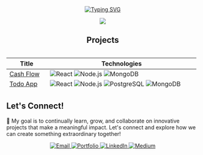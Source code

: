 <p align="center">
  <a href="https://github.com/akshatg5">
    <img src="https://readme-typing-svg.demolab.com?font=Arial&size=18&duration=2000&pause=100&multiline=true&width=500&height=80&lines=Akshat+Girdhar;Full Stack Developer+%7C+Exploring FinTech;" alt="Typing SVG" />
  </a>
</p>
<p align="center">
  <a href="https://github.com/akshatg5">
    <img src="https://github-stats-alpha.vercel.app/api?username=akshatg5&cc=22272e&tc=37BCF6&ic=fff&bc=0000">
  </a>
</p>

<div align="center">
  <h2>Projects</h2>
  <div style="max-height: 100px; overflow-y: auto; margin-bottom: 20px;">
    <table>
      <thead>
        <tr>
          <th>Title</th>
          <th>Technologies</th>
        </tr>
      </thead>
      <tbody>
        <tr>
          <td><a href="https://cash-flow-alpha.vercel.app/">Cash Flow</a></td>
          <td>
            <img src="https://img.shields.io/badge/React-black?style=flat-square&logo=react" alt="React">
            <img src="https://img.shields.io/badge/Node.js-black?style=flat-square&logo=nodedotjs" alt="Node.js">
            <img src="https://img.shields.io/badge/MongoDB-black?style=flat-square&logo=mongodb" alt="MongoDB">
          </td>
        </tr>
        <tr>
          <td><a href="https://github.com/akshatg5/ToDo-App">Todo App</a></td>
          <td>
            <img src="https://img.shields.io/badge/React-black?style=flat-square&logo=react" alt="React">
            <img src="https://img.shields.io/badge/Node.js-black?style=flat-square&logo=nodedotjs" alt="Node.js">
            <img src="https://img.shields.io/badge/PostgreSQL-black?style=flat-square&logo=postgresql" alt="PostgreSQL">
            <img src="https://img.shields.io/badge/MongoDB-black?style=flat-square&logo=mongodb" alt="MongoDB">
          </td>
        </tr>
        <tr>
          <td><a href="https://penpoint.vercel.app/">Pen Point</a></td>
          <td>
            <img src="https://img.shields.io/badge/React-black?style=flat-square&logo=react" alt="React">
            <img src="https://img.shields.io/badge/Hono-black?style=flat-square&logo=hono" alt="Hono">
            <img src="https://img.shields.io/badge/PostgreSQL-black?style=flat-square&logo=postgresql" alt="PostgreSQL">
          </td>
        </tr>
        <tr>
          <td><a href="https://mediabyte.vercel.app/">MediaByte</a></td>
          <td>
            <img src="https://img.shields.io/badge/Next-black?style=flat-square&logo=vercel" alt="NextJs">
            <img src="https://img.shields.io/badge/PostgreSQL-black?style=flat-square&logo=postgresql" alt="PostgreSQL">
            <img src="https://img.shields.io/badge/cloudinary-black?style=flat-square&logo=cloudinary" alt="Cloudinary">
            <img src="https://img.shields.io/badge/Gemini-black?style=flat-square&logo=google" alt="Gemini">
          </td>
        </tr>
        <tr>
          <td><a href="https://votetube.vercel.app/">VoteTube</a></td>
          <td>
            <img src="https://img.shields.io/badge/Next-black?style=flat-square&logo=vercel" alt="NextJs">
            <img src="https://img.shields.io/badge/PostgreSQL-black?style=flat-square&logo=postgresql" alt="PostgreSQL">
          </td>
        </tr>
        <tr>
          <td><a href="https://litekite.vercel.app/">LiteKite</a></td>
          <td>
            <img src="https://img.shields.io/badge/React-black?style=flat-square&logo=react" alt="React">
            <img src="https://img.shields.io/badge/Flask-black?style=flat-square&logo=flask" alt="Flask">
            <img src="https://img.shields.io/badge/PostgreSQL-black?style=flat-square&logo=postgresql" alt="PostgreSQL">
            <img src="https://img.shields.io/badge/Python-black?style=flat-square&logo=python" alt="Python">
            <img src="https://img.shields.io/badge/Gemini-black?style=flat-square&logo=google" alt="Gemini">
          </td>
        </tr>
        <tr>
          <td><a href="https://learn-lens.vercel.app/">Leet-Rank</a></td>
          <td>
            <img src="https://img.shields.io/badge/Next-black?style=flat-square&logo=vercel" alt="React">
            <img src="https://img.shields.io/badge/PostgreSQL-black?style=flat-square&logo=postgresql" alt="PostgreSQL">
          </td>
        </tr>
        <tr>
          <td><a href="https://leet-rank.vercel.app/">Learn-Lens</a></td>
          <td>
            <img src="https://img.shields.io/badge/Next-black?style=flat-square&logo=vercel" alt="React">
            <img src="https://img.shields.io/badge/PostgreSQL-black?style=flat-square&logo=postgresql" alt="PostgreSQL">
          </td>
        </tr>
      </tbody>
    </table>
  </div>
</div>

## Let's Connect!
🌟 My goal is to continually learn, grow, and collaborate on innovative projects that make a meaningful impact. Let's connect and explore how we can create something extraordinary together!
<p align="center">
  <a href="mailto:akshatgirdhar05@gmail.com">
    <img src="https://img.shields.io/badge/Gmail-333333?style=for-the-badge&logo=gmail&logoColor=red" alt="Email" />
  </a>
  <a href="https://akshatgirdhar-portfolio.vercel.app/">
    <img src="https://img.shields.io/badge/Portfolio-333333?style=for-the-badge&logo=vercel&logoColor=black" alt="Portfolio" />
  </a>
  <a href="https://www.linkedin.com/in/akshat-girdhar-56a848206/" target="_blank">
    <img src="https://img.shields.io/badge/LinkedIn-007785?style=for-the-badge&logo=linkedin&logoColor=white" alt="LinkedIn" />
  </a>
  <a href="https://medium.com/@akshatgirdhar05" target="_blank">
    <img src="https://img.shields.io/badge/Medium-007785?style=for-the-badge&logo=medium&logoColor=black" alt="Medium" />
  </a>
</p>
